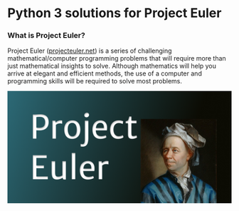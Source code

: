 # Python 3 solutions for Project Euler

### What is Project Euler?

Project Euler ([projecteuler.net](http://projecteuler.net)) is a series of challenging mathematical/computer programming problems that will require more than just mathematical insights to solve. Although mathematics will help you arrive at elegant and efficient methods, the use of a computer and programming skills will be required to solve most problems.

![](https://github.com/ikostan/ProjectEuler/blob/master/ProjectEuler.png)
